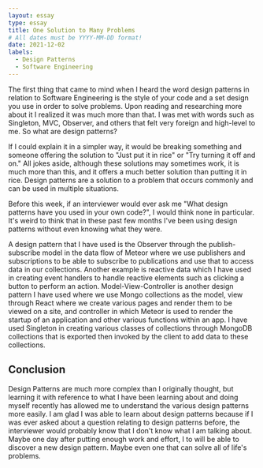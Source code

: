 ```yaml
---
layout: essay
type: essay
title: One Solution to Many Problems
# All dates must be YYYY-MM-DD format!
date: 2021-12-02
labels:
  - Design Patterns
  - Software Engineering
---
```


The first thing that came to mind when I heard the word design patterns in relation to Software Engineering is the style of your code and a set design you use in order to solve problems. Upon reading and researching more about it I realized it was much more than that. I was met with words such as Singleton, MVC, Observer, and others that felt very foreign and high-level to me. So what are design patterns?

If I could explain it in a simpler way, it would be breaking something and someone offering the solution to "Just put it in rice" or "Try turning it off and on." All jokes aside, although these solutions may sometimes work, it is much more than this, and it offers a much better solution than putting it in rice. Design patterns are a solution to a problem that occurs commonly and can be used in multiple situations.

Before this week, if an interviewer would ever ask me "What design patterns have you used in your own code?", I would think none in particular. It's weird to think that in these past few months I've been using design patterns without even knowing what they were.

A design pattern that I have used is the Observer through the publish-subscribe model in the data flow of Meteor where we use publishers and subscriptions to be able to subscribe to publications and use that to access data in our collections. Another example is reactive data which I have used in creating event handlers to handle reactive elements such as clicking a button to perform an action. Model-View-Controller is another design pattern I have used where we use Mongo collections as the model, view through React where we create various pages and render them to be viewed on a site, and controller in which Meteor is used to render the startup of an application and other various functions within an app. I have used Singleton in creating various classes of collections through MongoDB collections that is exported then invoked by the client to add data to these collections.

## Conclusion

Design Patterns are much more complex than I originally thought, but learning it with reference to what I have been learning about and doing myself recently has allowed me to understand the various design patterns more easily. I am glad I was able to learn about design patterns because if I was ever asked about a question relating to design patterns before, the interviewer would probably know that I don't know what I am talking about. Maybe one day after putting enough work and effort, I to will be able to discover a new design pattern. Maybe even one that can solve all of life's problems.